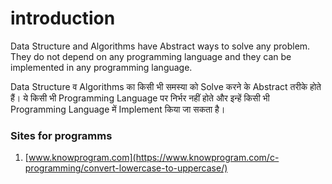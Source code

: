 # introduction 

Data Structure and Algorithms have Abstract ways to solve any problem. They do not depend on any programming language and they can be implemented in any programming language.

Data Structure व Algorithms का किसी भी समस्‍या को Solve करने के Abstract तरीके होते हैं। ये किसी भी Programming Language पर निर्भर नहीं होते और इन्‍हें किसी भी Programming Language में Implement किया जा सकता है।

### Sites for programms


1. [www.knowprogram.com](https://www.knowprogram.com/c-programming/convert-lowercase-to-uppercase/)